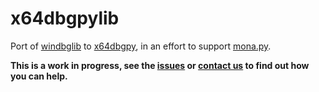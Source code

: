 # x64dbgpylib

Port of [windbglib](https://github.com/corelan/windbglib) to [x64dbgpy](https://github.com/x64dbg/x64dbgpy), in an effort to support [mona.py](https://github.com/corelan/mona).

**This is a work in progress, see the [issues]() or [contact us](http://x64dbg.com/#contact) to find out how you can help.**

